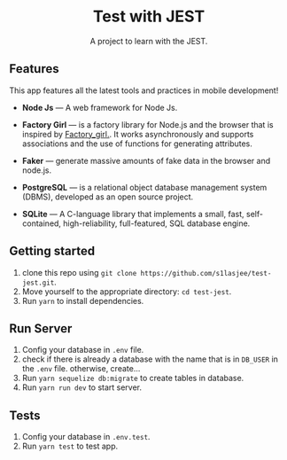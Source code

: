 
<h1 align="center">
<br>
  Test with JEST
</h1>

<p align="center">A project to learn with the JEST.</p>

## Features
[//]: # (Add the features of your project here:)
This app features all the latest tools and practices in mobile development!

- **Node Js** — A web framework for Node Js.

- **Factory Girl** — is a factory library for Node.js and the browser that is inspired by [Factory_girl.](https://github.com/thoughtbot/factory_bot). It works asynchronously and supports associations and the use of functions for generating attributes.

- **Faker** — generate massive amounts of fake data in the browser and node.js.

- **PostgreSQL** — is a relational object database management system (DBMS), developed as an open source project.

- **SQLite** — A C-language library that implements a small, fast, self-contained, high-reliability, full-featured, SQL database engine.

## Getting started

1. clone this repo using `git clone https://github.com/s1lasjee/test-jest.git`.
2. Move yourself to the appropriate directory: `cd test-jest`.
3. Run `yarn` to install dependencies.

## Run Server

1. Config your database in `.env` file.
2. check if there is already a database with the name that is in `DB_USER` in the `.env` file. otherwise, create...
3. Run `yarn sequelize db:migrate` to create tables in database.
4. Run `yarn run dev` to start server.

## Tests

1. Config your database in `.env.test`.
2. Run `yarn test` to test app.
